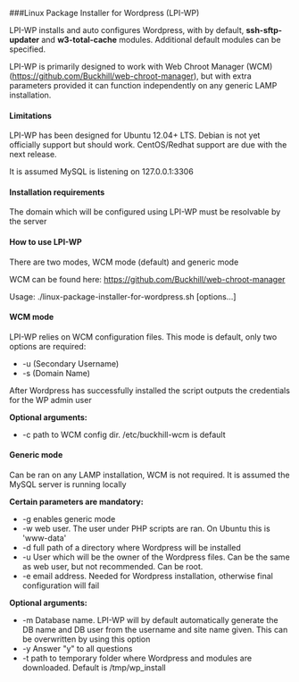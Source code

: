 ###Linux Package Installer for Wordpress (LPI-WP) 

LPI-WP installs and auto configures Wordpress, with by default, **ssh-sftp-updater** and **w3-total-cache** modules.  Additional default modules can be specified.

LPI-WP is primarily designed to work with Web Chroot Manager (WCM) (https://github.com/Buckhill/web-chroot-manager), but with extra parameters provided it can function independently on any generic LAMP installation.

#### Limitations

LPI-WP has been designed for Ubuntu 12.04+ LTS.  Debian is not yet officially support but should work. CentOS/Redhat support are due with the next release.

It is assumed MySQL is listening on 127.0.0.1:3306

#### Installation requirements

The domain which will be configured using LPI-WP must be resolvable by the server

#### How to use LPI-WP

There are two modes, WCM mode (default) and generic mode

WCM can be found here: https://github.com/Buckhill/web-chroot-manager

Usage: ./linux-package-installer-for-wordpress.sh [options...]

#### WCM mode

LPI-WP relies on WCM configuration files. This mode is default, only two options are required:

- -u (Secondary Username)
- -s (Domain Name)

After Wordpress has successfully installed the script outputs the credentials for the WP admin user

**Optional arguments:**

- -c path to WCM config dir. /etc/buckhill-wcm is default

#### Generic mode

Can be ran on any LAMP installation, WCM is not required.  It is assumed the MySQL server is running locally

**Certain parameters are mandatory:**

- -g enables generic mode
- -w web user. The user under PHP scripts are ran. On Ubuntu this is 'www-data'
- -d full path of a directory where Wordpress will be installed
- -u User which will be the owner of the Wordpress files. Can be the same as web user, but not recommended. Can be root.
- -e email address. Needed for Wordpress installation, otherwise final configuration will fail

**Optional arguments:**

- -m Database name. LPI-WP will by default automatically generate the DB name and DB user from the username and site name given.  This can be overwritten by using this option
- -y Answer "y" to all questions
- -t path to temporary folder where Wordpress and modules are downloaded. Default is /tmp/wp_install
